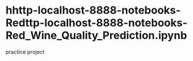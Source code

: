 # hhttp-localhost-8888-notebooks-Redttp-localhost-8888-notebooks-Red_Wine_Quality_Prediction.ipynb
practice project
